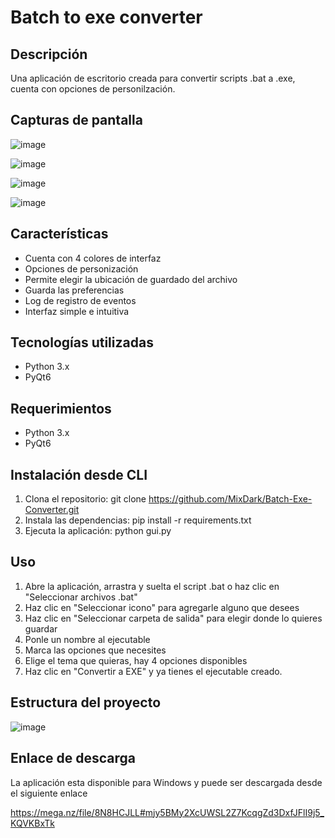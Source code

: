 # Batch to exe converter

## Descripción
Una aplicación de escritorio creada para convertir scripts .bat a .exe, cuenta con opciones de personilzación.

## Capturas de pantalla
![image](https://github.com/user-attachments/assets/b48d74b3-3e10-4e01-acd1-6b4b1032e5b4)

![image](https://github.com/user-attachments/assets/fde0909e-0055-4946-af25-6ffc6f246dbd)

![image](https://github.com/user-attachments/assets/304a94e1-f5d6-4660-82df-fbdc09830efd)

![image](https://github.com/user-attachments/assets/ff5d57be-2a0d-4c03-b484-184c8a9880ec)


## Características
- Cuenta con 4 colores de interfaz
- Opciones de personización
- Permite elegir la ubicación de guardado del archivo
- Guarda las preferencias
- Log de registro de eventos
- Interfaz simple e intuitiva

## Tecnologías utilizadas
- Python 3.x
- PyQt6

## Requerimientos
- Python 3.x
- PyQt6

## Instalación desde CLI
1. Clona el repositorio: 
git clone https://github.com/MixDark/Batch-Exe-Converter.git
2. Instala las dependencias:
pip install -r requirements.txt
3. Ejecuta la aplicación:
python gui.py

## Uso
1. Abre la aplicación, arrastra y suelta el script .bat o haz clic en "Seleccionar archivos .bat"
2. Haz clic en "Seleccionar icono" para agregarle alguno que desees
3. Haz clic en "Seleccionar carpeta de salida" para elegir donde lo quieres guardar
4. Ponle un nombre al ejecutable
5. Marca las opciones que necesites
6. Elige el tema que quieras, hay 4 opciones disponibles
7. Haz clic en "Convertir a EXE" y ya tienes el ejecutable creado.

## Estructura del proyecto

![image](https://github.com/user-attachments/assets/dad799b6-3c82-4e77-bedc-fad3e05fcca1)

## Enlace de descarga

La aplicación esta disponible para Windows y puede ser descargada desde el siguiente enlace

https://mega.nz/file/8N8HCJLL#mjy5BMy2XcUWSL2Z7KcqgZd3DxfJFlI9j5_KQVKBxTk
